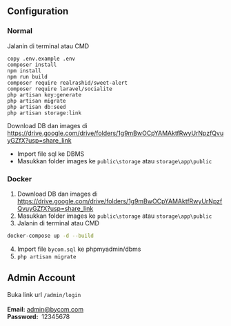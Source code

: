 ## Configuration

### Normal

Jalanin di terminal atau CMD
```
copy .env.example .env
composer install
npm install
npm run build
composer require realrashid/sweet-alert
composer require laravel/socialite
php artisan key:generate
php artisan migrate
php artisan db:seed
php artisan storage:link
```

Download DB dan images di </br>
https://drive.google.com/drive/folders/1g9mBwOCpYAMAktfRwyUrNpzfQvuyGZfX?usp=share_link </br>
- Import file sql ke DBMS </br>
- Masukkan folder images ke `public\storage` atau `storage\app\public`

### Docker

1. Download DB dan images di https://drive.google.com/drive/folders/1g9mBwOCpYAMAktfRwyUrNpzfQvuyGZfX?usp=share_link
2. Masukkan folder images ke `public\storage` atau `storage\app\public`
3. Jalanin di terminal atau CMD
```sh
docker-compose up -d --build
```
4. Import file `bycom.sql` ke phpmyadmin/dbms
5. `php artisan migrate`

## Admin Account
Buka link url `/admin/login` </br> </br>
__Email:__  admin@bycom.com </br>
__Password:__  12345678

